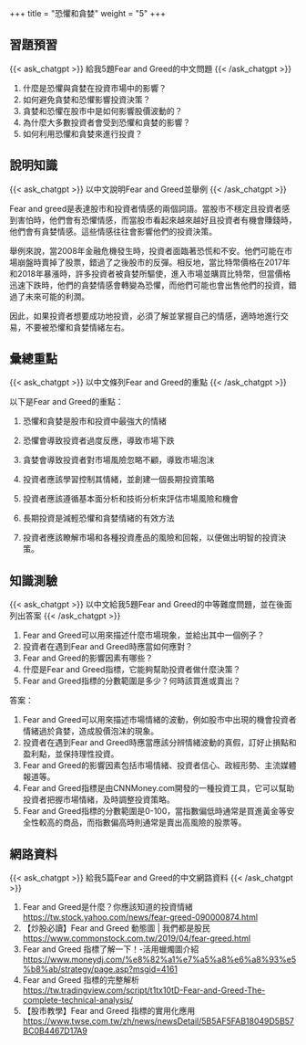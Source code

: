 +++
title = "恐懼和貪婪"
weight = "5"
+++
## 習題預習
{{< ask_chatgpt >}}
給我5題Fear and Greed的中文問題
{{< /ask_chatgpt >}}



1. 什麼是恐懼與貪婪在投資市場中的影響？
2. 如何避免貪婪和恐懼影響投資決策？
3. 貪婪和恐懼在股市中是如何影響股價波動的？
4. 為什麼大多數投資者會受到恐懼和貪婪的影響？
5. 如何利用恐懼和貪婪來進行投資？   

## 說明知識
{{< ask_chatgpt >}}
以中文說明Fear and Greed並舉例
{{< /ask_chatgpt >}}



Fear and greed是表達股市和投資者情感的兩個詞語。當股市不穩定且投資者感到害怕時，他們會有恐懼情感，而當股市看起來越來越好且投資者有機會賺錢時，他們會有貪婪情感。這些情感往往會影響他們的投資決策。

舉例來說，當2008年金融危機發生時，投資者面臨著恐慌和不安。他們可能在市場崩盤時賣掉了股票，錯過了之後股市的反彈。相反地，當比特幣價格在2017年和2018年暴漲時，許多投資者被貪婪所驅使，進入市場並購買比特幣，但當價格迅速下跌時，他們的貪婪情感會轉變為恐懼，而他們可能也會出售他們的投資，錯過了未來可能的利潤。

因此，如果投資者想要成功地投資，必須了解並掌握自己的情感，適時地進行交易，不要被恐懼和貪婪情緒左右。   

## 彙總重點
{{< ask_chatgpt >}}
以中文條列Fear and Greed的重點
{{< /ask_chatgpt >}}



以下是Fear and Greed的重點：

1. 恐懼和貪婪是股市和投資中最強大的情緒

2. 恐懼會導致投資者過度反應，導致市場下跌

3. 貪婪會導致投資者對市場風險忽略不顧，導致市場泡沫

4. 投資者應該學習控制其情緒，並創建一個長期投資策略

5. 投資者應該遵循基本面分析和技術分析來評估市場風險和機會

6. 長期投資是減輕恐懼和貪婪情緒的有效方法

7. 投資者應該瞭解市場和各種投資產品的風險和回報，以便做出明智的投資決策。   

## 知識測驗
{{< ask_chatgpt >}}
以中文給我5題Fear and Greed的中等難度問題，並在後面列出答案
{{< /ask_chatgpt >}}



1. Fear and Greed可以用來描述什麼市場現象，並給出其中一個例子？
2. 投資者在遇到Fear and Greed時應當如何應對？
3. Fear and Greed的影響因素有哪些？
4. 什麼是Fear and Greed指標，它能夠幫助投資者做什麼決策？
5. Fear and Greed指標的分數範圍是多少？何時該買進或賣出？

答案：

1. Fear and Greed可以用來描述市場情緒的波動，例如股市中出現的機會投資者情緒過於貪婪，造成股價泡沫的現象。
2. 投資者在遇到Fear and Greed時應當應該分辨情緒波動的真假，訂好止損點和盈利點，並保持理性投資。
3. Fear and Greed的影響因素包括市場情緒、投資者信心、政經形勢、主流媒體報道等。
4. Fear and Greed指標是由CNNMoney.com開發的一種投資工具，它可以幫助投資者把握市場情緒，及時調整投資策略。
5. Fear and Greed指標的分數範圍是0-100，當指數偏低時通常是買進黃金等安全性較高的商品，而指數偏高時則通常是賣出高風險的股票等。   

## 網路資料
{{< ask_chatgpt >}}
給我5篇Fear and Greed的中文網路資料
{{< /ask_chatgpt >}}



1. Fear and Greed是什麼？你應該知道的投資情緒 https://tw.stock.yahoo.com/news/fear-greed-090000874.html
2. 【炒股必讀】Fear and Greed 動態圖 | 我們都是股民 https://www.commonstock.com.tw/2019/04/fear-greed.html
3. Fear and Greed 指標了解一下！-活用蠟燭圖介紹  https://www.moneydj.com/%e8%82%a1%e7%a5%a8%e6%a8%93%e5%b8%ab/strategy/page.asp?msgid=4161
4. Fear and Greed 指標的完整解析 https://tw.tradingview.com/script/t1tx10tD-Fear-and-Greed-The-complete-technical-analysis/
5. 【股市教學】Fear and Greed 指標的實用化應用 https://www.twse.com.tw/zh/news/newsDetail/5B5AF5FAB18049D5B57BC0B4467D17A9   

